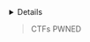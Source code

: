 <details>
  
  
  
  |No.|SOC|DFIR|Malware Analysis|Threat Intelligence|
  |:-:|:-:|:--:|:--------------:|:-----------------:|
  |1. |[Meerkat](https://github.com/jirayus013t/cybersecurityprojects/blob/main/HacktheBox/Sherlocks/meerkat.md)|[Bumblebee]|[]()|
  |2. |[Litter](https://github.com/jirayus013t/cybersecurityprojects/blob/main/HacktheBox/Sherlocks/litter.md)|[Logjammer]|[]()|
  |3. |[]()|[Hyperfiletable]||
  |4. |[]()|[Tracer]|
  |5. |[]()|[RogueOne]|
  |6. |[]()|[Noted]|
  |7. |[]()|[ProcNet]|
  |8. |[]()|[i-like-to]|
  |9. |[]()|[TickTock]|
</details>


> CTFs PWNED
